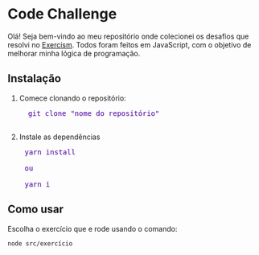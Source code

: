 # Code Challenge

Olá! Seja bem-vindo ao meu repositório onde colecionei os desafios que resolvi no [Exercism](https://exercism.org). Todos foram feitos em JavaScript, com o objetivo de melhorar minha lógica de programação.

## Instalação

1. Comece clonando o repositório:
   <pre style="color: #4C009E;">
     git clone "nome do repositório"
    </pre>

2. Instale as dependências
<pre style="color: #4C009E;">
    yarn install

    ou

    yarn i
</pre>

## Como usar

Escolha o exercício que e rode usando o comando:

```bash
node src/exercício
```
